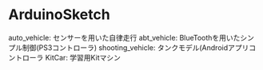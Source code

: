 ArduinoSketch
====
auto_vehicle:      センサーを用いた自律走行
abt_vehicle:       BlueToothを用いたシンプル制御(PS3コントローラ)
shooting_vehicle:  タンクモデル(Androidアプリコントローラ
KitCar:            学習用Kitマシン
